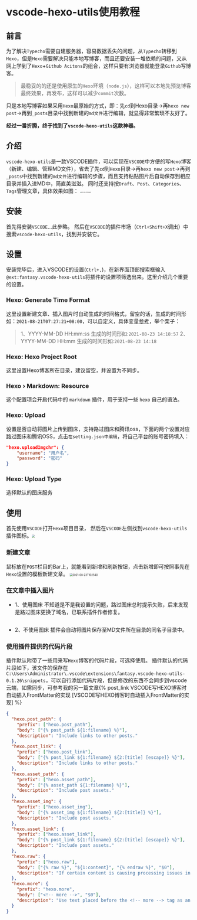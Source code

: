 # vscode-hexo-utils使用教程

## 前言
为了解决`Typecho`需要自建服务器，容易数据丢失的问题，从`Typecho`转移到`Hexo`，但是`Hexo`需要解决只能本地写博客，而且还要安装一堆依赖的问题，又从网上学到了`Hexo`+`Github Acitons`的组合，这样只要有浏览器就能登录`Github`写博客。

> 最稳妥的的还是使用原生的`Hexo`环境（`node.js`），这样可以本地先预览博客最终效果，再发布，这样可以减少`commit`次数。

只是本地写博客如果采用`Hexo`最原始的方式，即：先`cd`到Hexo目录->再`hexo new post`->再到`_posts`目录中找到新建的`md文件`进行编辑，就显得非常繁琐不友好了。

**经过一番折腾，终于找到了`vscode-hexo-utils`这款神器。**

## 介绍
`vscode-hexo-utils`是一款VSCODE插件，可以实现在`VSCODE`中方便的写`Hexo`博客（新建、编辑、管理MD文件），省去了先`cd`到`Hexo`目录->再`hexo new post`->再到`_posts`中找到新建的`md文件`进行编辑的步骤，而且支持粘贴图片后自动保存到相应目录并插入进MD中，简直美滋滋。
同时还支持按`Draft`、`Post`、`Categories`、`Tags`管理文章，具体效果如图：
<img src="2021-08-23T095907.png" alt="2021-08-23T095907" style="zoom:20%" />
## 安装
首先得安装`VSCODE`...此步略。
然后在`VSCODE`的插件市场（`Ctrl+Shift+X`调出）中搜索`vscode-hexo-utils`，找到并安装它。

## 设置
安装完毕后，进入VSCODE的设置(`Ctrl+,`)，在新界面顶部搜索框输入`@ext:fantasy.vscode-hexo-utils`将插件的设置项筛选出来。这里介绍几个重要的设置。
### Hexo: Generate Time Format
这里设置新建文章、插入图片时自动生成的时间格式，留空的话，生成的时间形如：`2021-08-21T07:27:21+08:00`，可以自定义，具体变量[参考](https://day.js.org/docs/en/parse/string-format)，举个栗子：
>1、YYYY-MM-DD HH:mm:ss
生成的时间形如:`2021-08-23 14:18:57`
>2、YYYY-MM-DD HH:mm
生成的时间形如:`2021-08-23 14:18`

### Hexo: Hexo Project Root
这里设置Hexo博客所在目录，建议留空，并设置为不同步。

### Hexo › Markdown: Resource
这个配置项会开启代码中的 `markdown` 插件，用于支持一些 `hexo` 自己的语法。

### Hexo: Upload
设置是否自动将图片上传到图床，支持路过图床和腾讯oss，下面的两个设置对应路过图床和腾讯OSS，点击`在setting.json中编辑`，将自己平台的账号密码填入：
```json
"hexo.uploadImgchr": {
    "username": "用户名",
    "password": "密码"
}
```
### Hexo: Upload Type
选择默认的图床服务

## 使用
首先使用`VSCODE`打开`Hexo`项目目录，
然后在`VSCODE`左侧找到`vscode-hexo-utils`插件图标。<img src="2021-08-23T102122.png" style="zoom:50%" />
### 新建文章
鼠标放在`POST`栏目的Bar上，就能看到新增和刷新按钮，点击新增即可按照事先在`Hexo`设置的模板新建文章。
<img src="2021-08-23T102540.png" alt="2021-08-23T102540" style="zoom:50%" />


### 在文章中插入图片
- 1、使用图床
不知道是不是我设置的问题，路过图床总时提示失败，后来发现是路过图床更换了域名，已联系插件作者修复。
<img src="https://z3.ax1x.com/2021/08/23/h9sVtU.png" alt="" style="zoom:10%" />

- 2、不使用图床
插件会自动将图片保存至MD文件所在目录的同名子目录中。

### 使用插件提供的代码片段
插件默认附带了一些用来写`Hexo`博客的代码片段，可选择使用。
插件默认的代码片段如下，该文件的保存在`C:\Users\Administrator\.vscode\extensions\fantasy.vscode-hexo-utils-0.1.26\snippets`，可以自行添加代码片段，但是修改的东西不会同步到vscode云端，如需同步，可参考我的另一篇文章{% post_link VSCODE写HEXO博客时自动插入FrontMatter的实现 [VSCODE写HEXO博客时自动插入FrontMatter的实现] %}
```json
{
  "hexo.post_path": {
    "prefix": ["hexo.post_path"],
    "body": ["{% post_path ${1:filename} %}"],
    "description": "Include links to other posts."
  },
  "hexo.post_link": {
    "prefix": ["hexo.post_link"],
    "body": ["{% post_link ${1:filename} ${2:[title] [escape]} %}"],
    "description": "Include links to other posts."
  },
  "hexo.asset_path": {
    "prefix": ["hexo.asset_path"],
    "body": ["{% asset_path ${1:filename} %}"],
    "description": "Include post assets."
  },
  "hexo.asset_img": {
    "prefix": ["hexo.asset_img"],
    "body": ["{% asset_img ${1:filename} ${2:[title]} %}"],
    "description": "Include post assets."
  },
  "hexo.asset_link": {
    "prefix": ["hexo.asset_link"],
    "body": ["{% post_link ${1:filename} ${2:[title] [escape]} %}"],
    "description": "Include post assets."
  },
  "hexo.raw": {
    "prefix": ["hexo.raw"],
    "body": ["{% raw %}", "${1:content}", "{% endraw %}", "$0"],
    "description": "If certain content is causing processing issues in your posts, wrap it with the raw tag to avoid rendering errors."
  },
  "hexo.more": {
    "prefix": "hexo.more",
    "body": ["<!-- more -->", "$0"],
    "description": "Use text placed before the <!-- more --> tag as an excerpt for the post. excerpt: value in the front-matter, if specified, will take precedent."
  }
}
```
